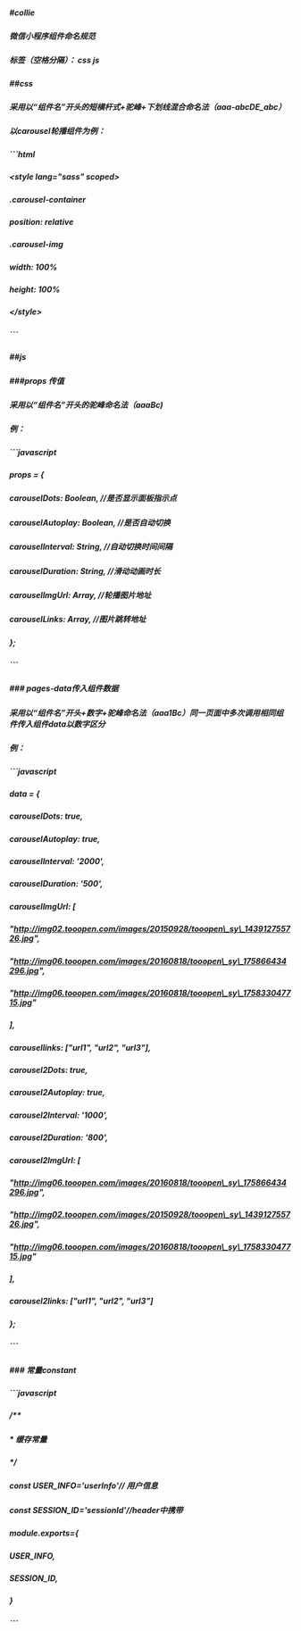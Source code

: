##### \#collie

##### 微信小程序组件命名规范

##### 

##### 标签（空格分隔）： css js

##### 

##### 

##### \#\#css

##### 采用以“组件名”开头的短横杆式+驼峰+下划线混合命名法（aaa-abcDE\_abc）

##### 以carousel轮播组件为例：

##### \`\`\`html

##### &lt;style lang="sass" scoped&gt;

##### .carousel-container

#####   position: relative

#####   

##### .carousel-img

#####   width: 100%

#####   height: 100%

##### 

##### &lt;/style&gt;

##### \`\`\`

##### \#\#js

##### \#\#\#props 传值

##### 采用以“组件名”开头的驼峰命名法（aaaBc\)

##### 例：

##### \`\`\`javascript

##### props = {

#####     carouselDots: Boolean,         //是否显示面板指示点

#####     carouselAutoplay: Boolean,     //是否自动切换

#####     carouselInterval: String,      //自动切换时间间隔

#####     carouselDuration: String,      //滑动动画时长

#####     carouselImgUrl: Array,         //轮播图片地址

#####     carouselLinks: Array,          //图片跳转地址

#####   };

##### \`\`\`

##### \#\#\# pages-data传入组件数据

##### 采用以“组件名”开头+数字+驼峰命名法（aaa1Bc）同一页面中多次调用相同组件传入组件data以数字区分

##### 例：

##### \`\`\`javascript

##### data = {

#####     carouselDots: true,

#####     carouselAutoplay: true,

#####     carouselInterval: '2000',

#####     carouselDuration: '500',

#####     carouselImgUrl: \[

#####       "http://img02.tooopen.com/images/20150928/tooopen\_sy\_143912755726.jpg",

#####       "http://img06.tooopen.com/images/20160818/tooopen\_sy\_175866434296.jpg",

#####       "http://img06.tooopen.com/images/20160818/tooopen\_sy\_175833047715.jpg"

#####     \],

#####     carousellinks: \["url1", "url2", "url3"\],

##### 

#####     carousel2Dots: true,

#####     carousel2Autoplay: true,

#####     carousel2Interval: '1000',

#####     carousel2Duration: '800',

#####     carousel2ImgUrl: \[

#####       "http://img06.tooopen.com/images/20160818/tooopen\_sy\_175866434296.jpg",

#####       "http://img02.tooopen.com/images/20150928/tooopen\_sy\_143912755726.jpg",

#####       "http://img06.tooopen.com/images/20160818/tooopen\_sy\_175833047715.jpg"

#####     \],

#####     carousel2links: \["url1", "url2", "url3"\]

#####   };

##### \`\`\`

##### \#\#\# 常量constant

##### \`\`\`javascript

##### /\*\*

#####  \* 缓存常量

#####  \*/

##### 

##### const USER\_INFO='userInfo'// 用户信息

##### const SESSION\_ID='sessionId'//header中携带

##### 

##### module.exports={

#####   USER\_INFO,

#####   SESSION\_ID,

##### }

##### 

##### \`\`\`

##### 

##### 

##### 

##### 

##### 

##### 

##### 

# 

# 

# 

# 

# 

# 

# 

# 

# 



